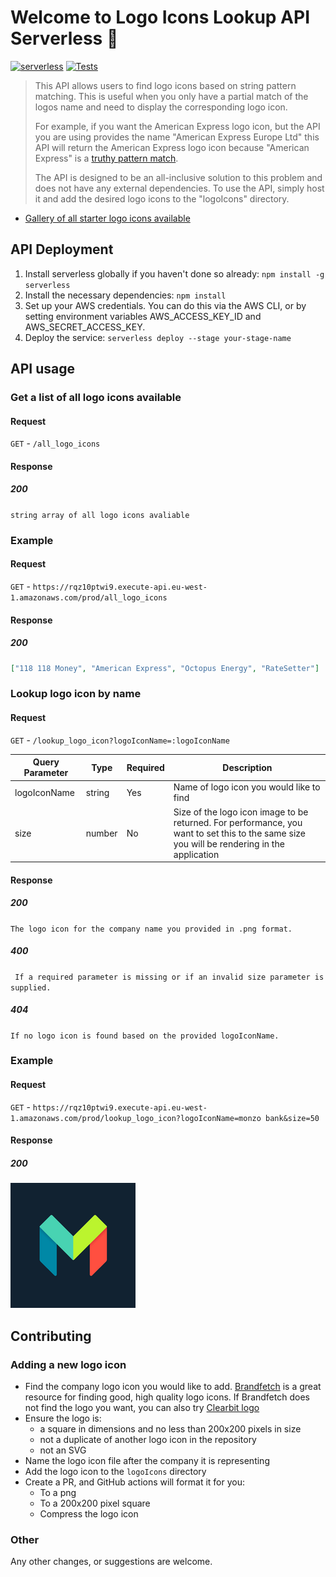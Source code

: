 # Welcome to Logo Icons Lookup API Serverless 👋

[![serverless](http://public.serverless.com/badges/v3.svg)](http://www.serverless.com)
[![Tests](https://github.com/frubesss/logo-icons-lookup-api-serverless/actions/workflows/tests.yml/badge.svg?branch=main)](https://github.com/frubesss/logo-icons-lookup-api-serverless/actions/workflows/tests.yml)

> This API allows users to find logo icons based on string pattern matching. 
> This is useful when you only have a partial match of the logos name and need 
> to display the corresponding logo icon.
>
> For example, if you want the American Express logo icon, but the API you are 
> using provides the name "American Express Europe Ltd" this API will return the 
> American Express logo icon because "American Express" is a [truthy pattern match](https://github.com/mediaingenuity/Logo.Icons.Lookup.Api/blob/main/utils/findLogoIcon.ts#L5).
> 
> The API is designed to be an all-inclusive solution to this problem 
> and does not have any external dependencies. To use the API, simply host 
> it and add the desired logo icons to the "logoIcons" directory.

- [Gallery of all starter logo icons available](https://mediaingenuity.github.io/Logo.Icon.Lookup.App/)

## API Deployment

1. Install serverless globally if you haven't done so already:
`npm install -g serverless`
2. Install the necessary dependencies:
`npm install`
3. Set up your AWS credentials. You can do this via the AWS CLI, or by setting environment variables AWS_ACCESS_KEY_ID and AWS_SECRET_ACCESS_KEY.
4. Deploy the service:
`serverless deploy --stage your-stage-name`

## API usage

### Get a list of all logo icons available

#### Request

`GET` - `/all_logo_icons`

#### Response

##### 200

`string array of all logo icons avaliable`

### Example

#### Request

`GET` - `https://rqz10ptwi9.execute-api.eu-west-1.amazonaws.com/prod/all_logo_icons`

#### Response

##### 200

```json
["118 118 Money", "American Express", "Octopus Energy", "RateSetter"]
```

### Lookup logo icon by name

#### Request

`GET` - `/lookup_logo_icon?logoIconName=:logoIconName`

| Query Parameter | Type   | Required | Description                                                                                                                                 |
|-----------------|--------|----------|---------------------------------------------------------------------------------------------------------------------------------------------|
| logoIconName    | string | Yes      | Name of logo icon you would like to find                                                                                                    |
| size            | number | No       | Size of the logo icon image to be returned. For performance, you want to set this to the same size you will be rendering in the application |

#### Response

##### 200

`The logo icon for the company name you provided in .png format.`

##### 400

` If a required parameter is missing or if an invalid size parameter is supplied.`

##### 404

`If no logo icon is found based on the provided logoIconName.`

### Example

#### Request

`GET` - `https://rqz10ptwi9.execute-api.eu-west-1.amazonaws.com/prod/lookup_logo_icon?logoIconName=monzo bank&size=50`

#### Response

##### 200

![Monzo Logo Icon](./logoIcons/monzo.png)

## Contributing

### Adding a new logo icon

- Find the company logo icon you would like to add.
  [Brandfetch](https://www.brandfetch.com) is a great resource for finding good,
  high quality logo icons. If Brandfetch does not find the logo you want, you can
  also try [Clearbit logo](https://clearbit.com/logo)
- Ensure the logo is:
  - a square in dimensions and no less than 200x200 pixels in size
  - not a duplicate of another logo icon in the repository
  - not an SVG
- Name the logo icon file after the company it is representing
- Add the logo icon to the `logoIcons` directory
- Create a PR, and GitHub actions will format it for you:
  - To a png
  - To a 200x200 pixel square
  - Compress the logo icon

### Other

Any other changes, or suggestions are welcome.
